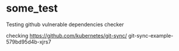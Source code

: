 # some_test
Testing github vulnerable dependencies checker

checking https://github.com/kubernetes/git-sync/ git-sync-example-579bd95d4b-xjrs7
